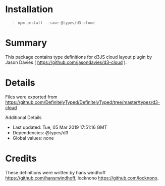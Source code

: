 # Installation
> `npm install --save @types/d3-cloud`

# Summary
This package contains type definitions for d3JS cloud layout plugin by Jason Davies ( https://github.com/jasondavies/d3-cloud ).

# Details
Files were exported from https://github.com/DefinitelyTyped/DefinitelyTyped/tree/master/types/d3-cloud

Additional Details
 * Last updated: Tue, 05 Mar 2019 17:51:16 GMT
 * Dependencies: @types/d3
 * Global values: none

# Credits
These definitions were written by hans windhoff <https://github.com/hansrwindhoff>, locknono <https://github.com/locknono>.
